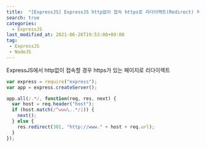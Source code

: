 ```yaml
---
title:  "[ExpressJS] ExpressJS http없이 접속 https로 리다이렉트(Redirect) 처리"
search: true
categories: 
  - ExpressJS
last_modified_at: 2021-06-26T19:53:00+09:00
tag:
 - ExpressJS
 - NodeJS
---
```


ExpressJS에서 http없이 접속할 경우 https가 있는 페이지로 리다이렉트


```js
var express = require("express");
var app = express.createServer();

app.all(/.*/, function(req, res, next) {
  var host = req.header("host");
  if (host.match(/^www\..*/i)) {
    next();
  } else {
    res.redirect(301, "http://www." + host + req.url);
  }
});
```

